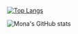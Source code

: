 [![Top Langs](https://github-readme-stats.vercel.app/api/top-langs/?username=Mona-17&layout=compact&theme=dracula)](https://github.com/Mona-17/github-readme-stats)

![Mona's GitHub stats](https://github-readme-stats.vercel.app/api?username=Mona-17&show_icons=true&theme=dracula)
